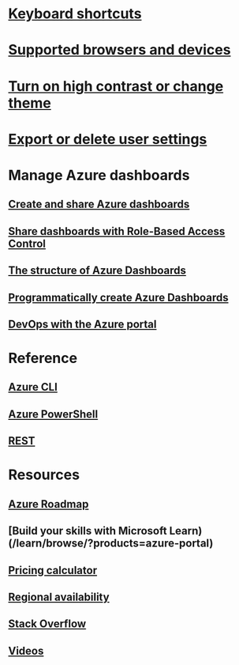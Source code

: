 # [Keyboard shortcuts](azure-portal-keyboard-shortcuts.md)
# [Supported browsers and devices](../azure-preview-portal-supported-browsers-devices.md)
# [Turn on high contrast or change theme](azure-portal-change-theme-high-contrast.md)
# [Export or delete user settings](azure-portal-export-delete-settings.md)
# Manage Azure dashboards
## [Create and share Azure dashboards](azure-portal-dashboards.md)
## [Share dashboards with Role-Based Access Control](azure-portal-dashboard-share-access.md)
## [The structure of Azure Dashboards](azure-portal-dashboards-structure.md)
## [Programmatically create Azure Dashboards](azure-portal-dashboards-create-programmatically.md)
## [DevOps with the Azure portal](tutorial-azureportal-devops.md)
# Reference
## [Azure CLI](cli/azure/?view=azure-cli-latest)
## [Azure PowerShell](/powershell/azureps-cmdlets-docs)
## [REST](/rest/api/azure/)
# Resources
## [Azure Roadmap](https://azure.microsoft.com/updates/)
## [Build your skills with Microsoft Learn)(/learn/browse/?products=azure-portal)
## [Pricing calculator](https://azure.microsoft.com/pricing/calculator/)
## [Regional availability](https://azure.microsoft.com/regions/services/)
## [Stack Overflow](http://stackoverflow.com/questions/tagged/azure-management-portal)
## [Videos](https://azure.microsoft.com/documentation/videos/index/?services=azure-portal&sort=newest)





